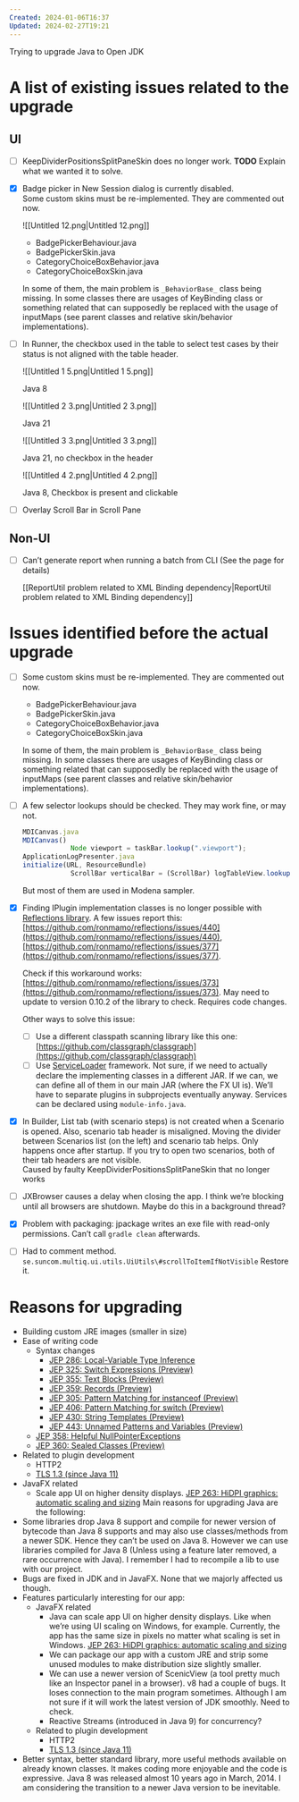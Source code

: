 ```yaml
---
Created: 2024-01-06T16:37
Updated: 2024-02-27T19:21
---
```

Trying to upgrade Java to Open JDK
# A list of existing issues related to the upgrade
## UI
- [ ] KeepDividerPositionsSplitPaneSkin does no longer work. **TODO** Explain what we wanted it to solve.
- [x] Badge picker in New Session dialog is currently disabled.  
    Some custom skins must be re-implemented. They are commented out now.  
    
    ![[Untitled 12.png|Untitled 12.png]]
    
    - BadgePickerBehaviour.java
    - BadgePickerSkin.java
    - CategoryChoiceBoxBehavior.java
    - CategoryChoiceBoxSkin.java
    
    In some of them, the main problem is `_BehaviorBase_` class being missing. In some classes there are usages of KeyBinding class or something related that can supposedly be replaced with the usage of inputMaps (see parent classes and relative skin/behavior implementations).
    
- [ ] In Runner, the checkbox used in the table to select test cases by their status is not aligned with the table header.
    
    ![[Untitled 1 5.png|Untitled 1 5.png]]
    
    Java 8
    
    ![[Untitled 2 3.png|Untitled 2 3.png]]
    
    Java 21
    
    ![[Untitled 3 3.png|Untitled 3 3.png]]
    
    Java 21, no checkbox in the header
    
    ![[Untitled 4 2.png|Untitled 4 2.png]]
    
    Java 8, Checkbox is present and clickable
    
- [ ] Overlay Scroll Bar in Scroll Pane
## Non-UI
- [ ] Can’t generate report when running a batch from CLI (See the page for details)
    
    [[ReportUtil problem related to XML Binding dependency|ReportUtil problem related to XML Binding dependency]]
    
# Issues identified before the actual upgrade
- [ ] Some custom skins must be re-implemented. They are commented out now.
    
    - BadgePickerBehaviour.java
    - BadgePickerSkin.java
    - CategoryChoiceBoxBehavior.java
    - CategoryChoiceBoxSkin.java
    
    In some of them, the main problem is `_BehaviorBase_` class being missing. In some classes there are usages of KeyBinding class or something related that can supposedly be replaced with the usage of inputMaps (see parent classes and relative skin/behavior implementations).
    
- [ ] A few selector lookups should be checked. They may work fine, or may not.
    
    ```JavaScript
    MDICanvas.java
    MDICanvas()
                Node viewport = taskBar.lookup(".viewport");
    ApplicationLogPresenter.java
    initialize(URL, ResourceBundle)
                ScrollBar verticalBar = (ScrollBar) logTableView.lookup(".scroll-bar:vertical");
    ```
    
    But most of them are used in Modena sampler.
    
- [x] Finding IPlugin implementation classes is no longer possible with [Reflections library](https://github.com/ronmamo/reflections). A few issues report this: [https://github.com/ronmamo/reflections/issues/440](https://github.com/ronmamo/reflections/issues/440), [https://github.com/ronmamo/reflections/issues/377](https://github.com/ronmamo/reflections/issues/377).
    
    Check if this workaround works: [https://github.com/ronmamo/reflections/issues/373](https://github.com/ronmamo/reflections/issues/373). May need to update to version 0.10.2 of the library to check. Requires code changes.
    
    Other ways to solve this issue:
    
    - [ ] Use a different classpath scanning library like this one: [https://github.com/classgraph/classgraph](https://github.com/classgraph/classgraph)
    - [ ] Use [ServiceLoader](https://docs.oracle.com/javase/8/docs/api/java/util/ServiceLoader.html) framework. Not sure, if we need to actually declare the implementing classes in a different JAR. If we can, we can define all of them in our main JAR (where the FX UI is). We’ll have to separate plugins in subprojects eventually anyway. Services can be declared using `module-info.java`.
- [x] In Builder, List tab (with scenario steps) is not created when a Scenario is opened. Also, scenario tab header is misaligned. Moving the divider between Scenarios list (on the left) and scenario tab helps. Only happens once after startup. If you try to open two scenarios, both of their tab headers are not visible.  
    Caused by faulty KeepDividerPositionsSplitPaneSkin that no longer works  
    
- [ ] JXBrowser causes a delay when closing the app. I think we’re blocking until all browsers are shutdown. Maybe do this in a background thread?
- [x] Problem with packaging: jpackage writes an exe file with read-only permissions. Can’t call `gradle clean` afterwards.
- [ ] Had to comment method. `se.suncom.multiq.ui.utils.UiUtils\#scrollToItemIfNotVisible` Restore it.
# Reasons for upgrading
- Building custom JRE images (smaller in size)
- Ease of writing code
    - Syntax changes
        - [JEP 286: Local-Variable Type Inference](https://openjdk.java.net/jeps/286)
        - [JEP 325: Switch Expressions (Preview)](https://openjdk.java.net/jeps/325)
        - [JEP 355: Text Blocks (Preview)](https://openjdk.java.net/jeps/355)
        - [JEP 359: Records (Preview)](https://openjdk.java.net/jeps/359)
        - [JEP 305: Pattern Matching for instanceof (Preview)](https://openjdk.java.net/jeps/305)
        - [JEP 406: Pattern Matching for switch (Preview)](https://openjdk.java.net/jeps/406)
        - [JEP 430: String Templates (Preview)](https://openjdk.java.net/jeps/430)
        - [JEP 443: Unnamed Patterns and Variables (Preview)](https://openjdk.java.net/jeps/443)
    - [JEP 358: Helpful NullPointerExceptions](https://openjdk.java.net/jeps/358)
    - [JEP 360: Sealed Classes (Preview)](https://openjdk.java.net/jeps/360)
- Related to plugin development
    - HTTP2
    - [TLS 1.3 (since Java 11)](https://openjdk.org/jeps/332)
- JavaFX related
    - Scale app UI on higher density displays. [JEP 263: HiDPI graphics: automatic scaling and sizing](https://openjdk.java.net/jeps/263)
Main reasons for upgrading Java are the following:
- Some libraries drop Java 8 support and compile for newer version of bytecode than Java 8 supports and may also use classes/methods from a newer SDK. Hence they can’t be used on Java 8. However we can use libraries compiled for Java 8 (Unless using a feature later removed, a rare occurrence with Java). I remember I had to recompile a lib to use with our project.
- Bugs are fixed in JDK and in JavaFX. None that we majorly affected us though.
- Features particularly interesting for our app:
    - JavaFX related
        - Java can scale app UI on higher density displays. Like when we’re using UI scaling on Windows, for example. Currently, the app has the same size in pixels no matter what scaling is set in Windows. [JEP 263: HiDPI graphics: automatic scaling and sizing](https://openjdk.java.net/jeps/263)
        - We can package our app with a custom JRE and strip some unused modules to make distribution size slightly smaller.
        - We can use a newer version of ScenicView (a tool pretty much like an Inspector panel in a browser). v8 had a couple of bugs. It loses connection to the main program sometimes. Although I am not sure if it will work the latest version of JDK smoothly. Need to check.
        - Reactive Streams (introduced in Java 9) for concurrency?
    - Related to plugin development
        - HTTP2
        - [TLS 1.3 (since Java 11)](https://openjdk.org/jeps/332)
- Better syntax, better standard library, more useful methods available on already known classes. It makes coding more enjoyable and the code is expressive.
Java 8 was released almost 10 years ago in March, 2014. I am considering the transition to a newer Java version to be inevitable.
